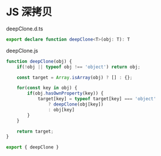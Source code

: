 # JS 深拷贝

deepClone.d.ts

```typescript
export declare function deepClone<T>(obj: T): T
```

deepClone.js

```javascript
function deepClone(obj) {
    if(!obj || typeof obj !== 'object') return obj;

    const target = Array.isArray(obj) ? [] : {};

    for(const key in obj) {
        if(obj.hasOwnProperty(key)) {
            target[key] = typeof target[key] === 'object'
                ? deepClone(obj[key])
                : obj[key]
        }
    }

    return target;
}

export { deepClone }
```